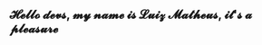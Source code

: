 ## 𝓗𝓮𝓵𝓵𝓸 𝓭𝓮𝓿𝓼, 𝓶𝔂 𝓷𝓪𝓶𝓮 𝓲𝓼 𝓛𝓾𝓲𝔃 𝓜𝓪𝓽𝓱𝓮𝓾𝓼, 𝓲𝓽'𝓼 𝓪 𝓹𝓵𝓮𝓪𝓼𝓾𝓻𝓮

<!--
**devluizmatheus/devluizmatheus** is a ✨ _special_ ✨ repository because its `README.md` (this file) appears on your GitHub profile.

Here are some ideas to get you started:

- 🔭 I’m currently working on ...
- 🌱 I’m currently learning ...
- 👯 I’m looking to collaborate on ...
- 🤔 I’m looking for help with ...
- 💬 Ask me about ...
- 📫 How to reach me: ...
- 😄 Pronouns: ...
- ⚡ Fun fact: ...
-->
